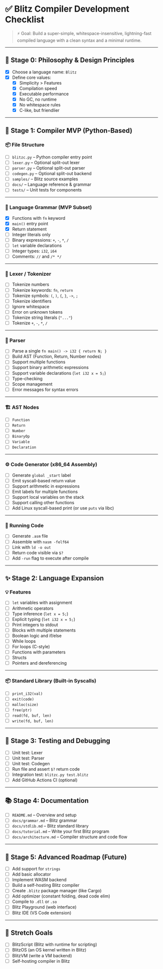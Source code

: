 # ✅ Blitz Compiler Development Checklist

> ⚡️ Goal: Build a super-simple, whitespace-insensitive, lightning-fast compiled language with a clean syntax and a minimal runtime.

---

## 🚩 Stage 0: Philosophy & Design Principles

- [x] Choose a language name: `Blitz`
- [x] Define core values:
  - [x] Simplicity > Features
  - [x] Compilation speed
  - [x] Executable performance
  - [x] No GC, no runtime
  - [x] No whitespace rules
  - [x] C-like, but friendlier

---

## 🏁 Stage 1: Compiler MVP (Python-Based)

### 📦 File Structure
- [ ] `blitzc.py` – Python compiler entry point
- [ ] `lexer.py` – Optional split-out lexer
- [ ] `parser.py` – Optional split-out parser
- [ ] `codegen.py` – Optional split-out backend
- [ ] `samples/` – Blitz source examples
- [ ] `docs/` – Language reference & grammar
- [ ] `tests/` – Unit tests for components

---

### 🧠 Language Grammar (MVP Subset)

- [x] Functions with `fn` keyword
- [x] `main()` entry point
- [x] Return statement
- [ ] Integer literals only
- [ ] Binary expressions: `+`, `-`, `*`, `/`
- [ ] `let` variable declarations
- [ ] Integer types: `i32`, `i64`
- [ ] Comments: `//` and `/* */`

---

### 🔧 Lexer / Tokenizer

- [ ] Tokenize numbers
- [ ] Tokenize keywords: `fn`, `return`
- [ ] Tokenize symbols: `(`, `)`, `{`, `}`, `->`, `;`
- [ ] Tokenize identifiers
- [ ] Ignore whitespace
- [ ] Error on unknown tokens
- [ ] Tokenize string literals (`"..."`)
- [ ] Tokenize `+`, `-`, `*`, `/`

---

### 🌳 Parser

- [ ] Parse a single `fn main() -> i32 { return N; }`
- [ ] Build AST (Function, Return, Number nodes)
- [ ] Support multiple functions
- [ ] Support binary arithmetic expressions
- [ ] Support variable declarations (`let i32 x = 5;`)
- [ ] Type-checking
- [ ] Scope management
- [ ] Error messages for syntax errors

---

### 🏗️ AST Nodes

- [ ] `Function`
- [ ] `Return`
- [ ] `Number`
- [ ] `BinaryOp`
- [ ] `Variable`
- [ ] `Declaration`

---

### ⚙️ Code Generator (x86_64 Assembly)

- [ ] Generate `global _start` label
- [ ] Emit syscall-based return value
- [ ] Support arithmetic in expressions
- [ ] Emit labels for multiple functions
- [ ] Support local variables on the stack
- [ ] Support calling other functions
- [ ] Add Linux syscall-based print (or use `puts` via libc)

---

### 🧪 Running Code

- [ ] Generate `.asm` file
- [ ] Assemble with `nasm -felf64`
- [ ] Link with `ld -o out`
- [ ] Return code visible via `$?`
- [ ] Add `-run` flag to execute after compile

---

## ✨ Stage 2: Language Expansion

### 💡 Features

- [ ] `let` variables with assignment
- [ ] Arithmetic operators
- [ ] Type inference (`let x = 5;`)
- [ ] Explicit typing (`let i32 x = 5;`)
- [ ] Print integers to stdout
- [ ] Blocks with multiple statements
- [ ] Boolean logic and if/else
- [ ] While loops
- [ ] For loops (C-style)
- [ ] Functions with parameters
- [ ] Structs
- [ ] Pointers and dereferencing

---

### 📦 Standard Library (Built-in Syscalls)

- [ ] `print_i32(val)`
- [ ] `exit(code)`
- [ ] `malloc(size)`
- [ ] `free(ptr)`
- [ ] `read(fd, buf, len)`
- [ ] `write(fd, buf, len)`

---

## 🧪 Stage 3: Testing and Debugging

- [ ] Unit test: Lexer
- [ ] Unit test: Parser
- [ ] Unit test: Codegen
- [ ] Run file and assert `$?` return code
- [ ] Integration test: `blitzc.py test.blitz`
- [ ] Add GitHub Actions CI (optional)

---

## 📚 Stage 4: Documentation

- [ ] `README.md` – Overview and setup
- [ ] `docs/grammar.md` – Blitz grammar
- [ ] `docs/stdlib.md` – Blitz standard library
- [ ] `docs/tutorial.md` – Write your first Blitz program
- [ ] `docs/architecture.md` – Compiler structure and code flow

---

## 🧵 Stage 5: Advanced Roadmap (Future)

- [ ] Add support for `strings`
- [ ] Add basic allocator
- [ ] Implement WASM backend
- [ ] Build a self-hosting Blitz compiler
- [ ] Create `.blitz` package manager (like Cargo)
- [ ] Add optimizer (constant folding, dead code elim)
- [ ] Compile to `.dll` or `.so`
- [ ] Blitz Playground (web interface)
- [ ] Blitz IDE (VS Code extension)

---

## 🧩 Stretch Goals

- [ ] BlitzScript (Blitz with runtime for scripting)
- [ ] BlitzOS (an OS kernel written in Blitz)
- [ ] BlitzVM (write a VM backend)
- [ ] Self-hosting compiler in Blitz

